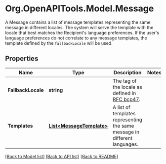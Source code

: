 # Org.OpenAPITools.Model.Message
A Message contains a list of message templates representing the same message in different locales. The system will serve the template with the locale that best matches the Recipient's language preferences. If the user's language preferences do not correlate to any message templates, the template defined by the `fallbackLocale` will be used. 
## Properties

Name | Type | Description | Notes
------------ | ------------- | ------------- | -------------
**FallbackLocale** | **string** | The tag of the locale as defined in [RFC bcp47](http://www.rfc-editor.org/rfc/bcp/bcp47.txt). | 
**Templates** | [**List&lt;MessageTemplate&gt;**](MessageTemplate.md) | A list of templates representing the same message in different languages. | 

[[Back to Model list]](../README.md#documentation-for-models) [[Back to API list]](../README.md#documentation-for-api-endpoints) [[Back to README]](../README.md)

